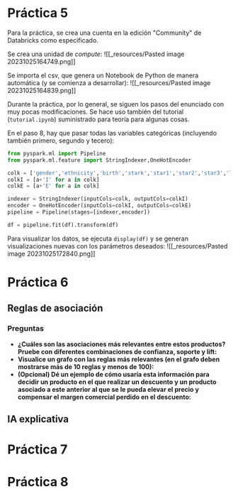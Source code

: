 # Práctica 5
Para la práctica, se crea una cuenta en la edición "Community" de Databricks como especificado.

Se crea una unidad de *compute*:
![[_resources/Pasted image 20231025164749.png]]

Se importa el csv, que genera un Notebook de Python de manera automática (y se comienza a desarrollar):
![[_resources/Pasted image 20231025164839.png]]

Durante la práctica, por lo general, se siguen los pasos del enunciado con muy pocas modificaciones. Se hace uso también del tutorial (`tutorial.ipynb`) suministrado para teoría para algunas cosas.

En el paso 8, hay que pasar todas las variables categóricas (incluyendo también primero, segundo y tecero):
```python
from pyspark.ml import Pipeline
from pyspark.ml.feature import StringIndexer,OneHotEncoder

colk = ['gender','ethnicity','birth','stark','star1','star2','star3','lunchk','lunch1','lunch2','lunch3','schoolk','school1','school2','school3','degreek','degree1','degree2','degree3','ladderk','ladder1','ladder2','ladder3','tethnicityk','tethnicity1','tethnicity2','tethnicity3','systemk','system1','system2','system3','schoolidk','schoolid1','schoolid2','schoolid3']
colkI = [a+'I' for a in colk]
colkE = [a+'E' for a in colk]

indexer = StringIndexer(inputCols=colk, outputCols=colkI)
encoder = OneHotEncoder(inputCols=colkI, outputCols=colkE)
pipeline = Pipeline(stages=[indexer,encoder])

df = pipeline.fit(df).transform(df)
```

Para visualizar los datos, se ejecuta `display(df)` y se generan visualizaciones nuevas con los parámetros deseados:
![[_resources/Pasted image 20231025172840.png]]

# Práctica 6
## Reglas de asociación

### Preguntas
- **¿Cuáles son las asociaciones más relevantes entre estos productos? Pruebe con diferentes combinaciones de confianza, soporte y lift:**
- **Visualice un grafo con las reglas más relevantes (en el grafo deben mostrarse más de 10 reglas y menos de 100):**
- **(Opcional) Dé un ejemplo de cómo usaría esta información para decidir un producto en el que realizar un descuento y un producto asociado a este anterior al que se le pueda elevar el precio y compensar el margen comercial perdido en el descuento:**

## IA explicativa


# Práctica 7


# Práctica 8
